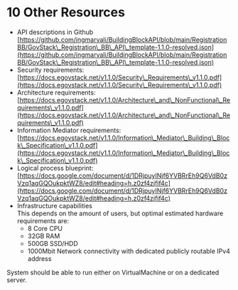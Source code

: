 # 10  Other Resources



* API descriptions in Github\
  [https://github.com/ingmarvali/BuildingBlockAPI/blob/main/RegistrationBB/GovStack\_Registration\_BB\_API\_template-1.1.0-resolved.json](https://github.com/ingmarvali/BuildingBlockAPI/blob/main/RegistrationBB/GovStack\_Registration\_BB\_API\_template-1.1.0-resolved.json)
* Security requirements:\
  [https://docs.egovstack.net/v1.1.0/Security\_Requirements\_v1.1.0.pdf](https://docs.egovstack.net/v1.1.0/Security\_Requirements\_v1.1.0.pdf)
* Architecture requirements:\
  [https://docs.egovstack.net/v1.1.0/Architecture\_and\_NonFunctional\_Requirements\_v1.1.0.pdf](https://docs.egovstack.net/v1.1.0/Architecture\_and\_NonFunctional\_Requirements\_v1.1.0.pdf)
* Information Mediator requirements:\
  [https://docs.egovstack.net/v1.1.0/Information\_Mediator\_Building\_Block\_Specification\_v1.1.0.pdf](https://docs.egovstack.net/v1.1.0/Information\_Mediator\_Building\_Block\_Specification\_v1.1.0.pdf)
* Logical process blueprint:\
  [https://docs.google.com/document/d/1DRjpuyINjf6YVBRrEh9Q6VdB0zVzq1aqGQOukpktWZ8/edit#heading=h.z0zf4zjfif4c](https://docs.google.com/document/d/1DRjpuyINjf6YVBRrEh9Q6VdB0zVzq1aqGQOukpktWZ8/edit#heading=h.z0zf4zjfif4c)
* Infrastructure capabilities\
  This depends on the amount of users, but optimal estimated hardware requirements are:
  * 8 Core CPU
  * 32GB RAM
  * 500GB SSD/HDD
  * 1000Mbit Network connectivity with dedicated publicly routable IPv4 address

System should be able to run either on VirtualMachine or on a dedicated server.
